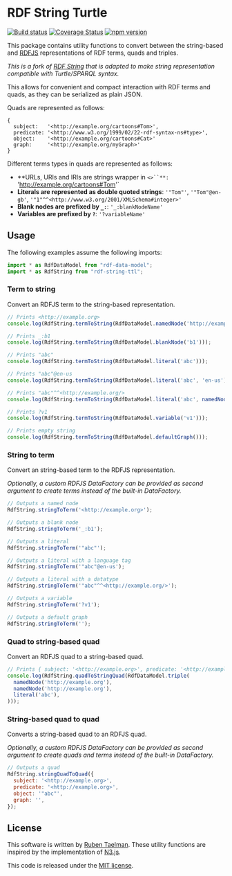 # RDF String Turtle

[![Build status](https://github.com/rubensworks/rdf-string-ttl.js/workflows/CI/badge.svg)](https://github.com/rubensworks/rdf-string-ttl.js/actions?query=workflow%3ACI)
[![Coverage Status](https://coveralls.io/repos/github/rubensworks/rdf-string-ttl.js/badge.svg?branch=master)](https://coveralls.io/github/rubensworks/rdf-string-ttl.js?branch=master)
[![npm version](https://badge.fury.io/js/rdf-string-ttl.svg)](https://www.npmjs.com/package/rdf-string-ttl)

This package contains utility functions to convert between the string-based
and [RDFJS](https://github.com/rdfjs/representation-task-force/) representations of RDF terms, quads and triples.

_This is a fork of [RDF String](https://github.com/rubensworks/rdf-string.js) that is adapted to make string representation compatible with Turtle/SPARQL syntax._

This allows for convenient and compact interaction with RDF terms and quads,
as they can be serialized as plain JSON.

Quads are represented as follows:
```
{
  subject:   '<http://example.org/cartoons#Tom>',
  predicate: '<http://www.w3.org/1999/02/22-rdf-syntax-ns#type>',
  object:    '<http://example.org/cartoons#Cat>'
  graph:     '<http://example.org/myGraph>'
}
```
Different terms types in quads are represented as follows:
* **URLs, URIs and IRIs are strings wrapper in `<>``**: `'<http://example.org/cartoons#Tom>'`
* **Literals are represented as double quoted strings**: `'"Tom"'`, `'"Tom"@en-gb'`, `'"1"^^<http://www.w3.org/2001/XMLSchema#integer>'`
* **Blank nodes are prefixed by `_:`**: `'_:blankNodeName'`
* **Variables are prefixed by `?`**: `'?variableName'`

## Usage

The following examples assume the following imports:
```javascript
import * as RdfDataModel from "rdf-data-model";
import * as RdfString from "rdf-string-ttl";
```

### Term to string

Convert an RDFJS term to the string-based representation.

```javascript
// Prints <http://example.org>
console.log(RdfString.termToString(RdfDataModel.namedNode('http://example.org')));

// Prints _:b1
console.log(RdfString.termToString(RdfDataModel.blankNode('b1')));

// Prints "abc"
console.log(RdfString.termToString(RdfDataModel.literal('abc')));

// Prints "abc"@en-us
console.log(RdfString.termToString(RdfDataModel.literal('abc', 'en-us')));

// Prints "abc"^^<http://example.org/>
console.log(RdfString.termToString(RdfDataModel.literal('abc', namedNode('http://example.org/'))));

// Prints ?v1
console.log(RdfString.termToString(RdfDataModel.variable('v1')));

// Prints empty string
console.log(RdfString.termToString(RdfDataModel.defaultGraph()));
```

### String to term

Convert an string-based term to the RDFJS representation.

_Optionally, a custom RDFJS DataFactory can be provided as second argument to create terms instead of the built-in DataFactory._

```javascript
// Outputs a named node
RdfString.stringToTerm('<http://example.org>');

// Outputs a blank node
RdfString.stringToTerm('_:b1');

// Outputs a literal
RdfString.stringToTerm('"abc"');

// Outputs a literal with a language tag
RdfString.stringToTerm('"abc"@en-us');

// Outputs a literal with a datatype
RdfString.stringToTerm('"abc"^^<http://example.org/>');

// Outputs a variable
RdfString.stringToTerm('?v1');

// Outputs a default graph
RdfString.stringToTerm('');
```

### Quad to string-based quad

Convert an RDFJS quad to a string-based quad.

```javascript
// Prints { subject: '<http://example.org>', predicate: '<http://example.org>', object: '"abc"', graph: '' }
console.log(RdfString.quadToStringQuad(RdfDataModel.triple(
  namedNode('http://example.org'),
  namedNode('http://example.org'),
  literal('abc'),
)));
```

### String-based quad to quad

Converts a string-based quad to an RDFJS quad.

_Optionally, a custom RDFJS DataFactory can be provided as second argument to create quads and terms instead of the built-in DataFactory._

```javascript
// Outputs a quad
RdfString.stringQuadToQuad({
  subject: '<http://example.org>',
  predicate: '<http://example.org>',
  object: '"abc"',
  graph: '',
});
```

## License
This software is written by [Ruben Taelman](http://rubensworks.net/).
These utility functions are inspired by the implementation of [N3.js](https://github.com/RubenVerborgh/N3.js).

This code is released under the [MIT license](http://opensource.org/licenses/MIT).
